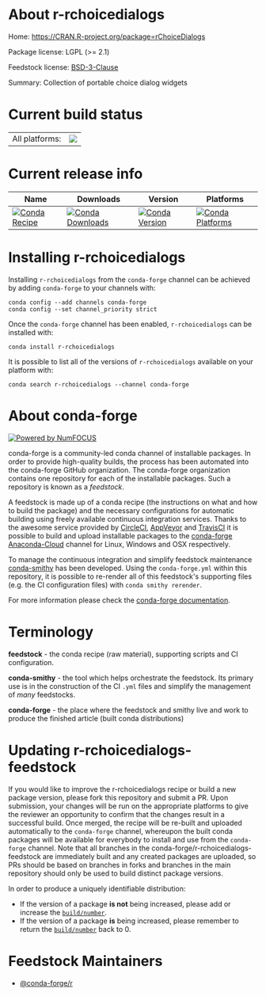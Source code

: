 About r-rchoicedialogs
======================

Home: https://CRAN.R-project.org/package=rChoiceDialogs

Package license: LGPL (>= 2.1)

Feedstock license: [BSD-3-Clause](https://github.com/conda-forge/r-rchoicedialogs-feedstock/blob/master/LICENSE.txt)

Summary: Collection of portable choice dialog widgets

Current build status
====================


<table><tr><td>All platforms:</td>
    <td>
      <a href="https://dev.azure.com/conda-forge/feedstock-builds/_build/latest?definitionId=6080&branchName=master">
        <img src="https://dev.azure.com/conda-forge/feedstock-builds/_apis/build/status/r-rchoicedialogs-feedstock?branchName=master">
      </a>
    </td>
  </tr>
</table>

Current release info
====================

| Name | Downloads | Version | Platforms |
| --- | --- | --- | --- |
| [![Conda Recipe](https://img.shields.io/badge/recipe-r--rchoicedialogs-green.svg)](https://anaconda.org/conda-forge/r-rchoicedialogs) | [![Conda Downloads](https://img.shields.io/conda/dn/conda-forge/r-rchoicedialogs.svg)](https://anaconda.org/conda-forge/r-rchoicedialogs) | [![Conda Version](https://img.shields.io/conda/vn/conda-forge/r-rchoicedialogs.svg)](https://anaconda.org/conda-forge/r-rchoicedialogs) | [![Conda Platforms](https://img.shields.io/conda/pn/conda-forge/r-rchoicedialogs.svg)](https://anaconda.org/conda-forge/r-rchoicedialogs) |

Installing r-rchoicedialogs
===========================

Installing `r-rchoicedialogs` from the `conda-forge` channel can be achieved by adding `conda-forge` to your channels with:

```
conda config --add channels conda-forge
conda config --set channel_priority strict
```

Once the `conda-forge` channel has been enabled, `r-rchoicedialogs` can be installed with:

```
conda install r-rchoicedialogs
```

It is possible to list all of the versions of `r-rchoicedialogs` available on your platform with:

```
conda search r-rchoicedialogs --channel conda-forge
```


About conda-forge
=================

[![Powered by NumFOCUS](https://img.shields.io/badge/powered%20by-NumFOCUS-orange.svg?style=flat&colorA=E1523D&colorB=007D8A)](http://numfocus.org)

conda-forge is a community-led conda channel of installable packages.
In order to provide high-quality builds, the process has been automated into the
conda-forge GitHub organization. The conda-forge organization contains one repository
for each of the installable packages. Such a repository is known as a *feedstock*.

A feedstock is made up of a conda recipe (the instructions on what and how to build
the package) and the necessary configurations for automatic building using freely
available continuous integration services. Thanks to the awesome service provided by
[CircleCI](https://circleci.com/), [AppVeyor](https://www.appveyor.com/)
and [TravisCI](https://travis-ci.com/) it is possible to build and upload installable
packages to the [conda-forge](https://anaconda.org/conda-forge)
[Anaconda-Cloud](https://anaconda.org/) channel for Linux, Windows and OSX respectively.

To manage the continuous integration and simplify feedstock maintenance
[conda-smithy](https://github.com/conda-forge/conda-smithy) has been developed.
Using the ``conda-forge.yml`` within this repository, it is possible to re-render all of
this feedstock's supporting files (e.g. the CI configuration files) with ``conda smithy rerender``.

For more information please check the [conda-forge documentation](https://conda-forge.org/docs/).

Terminology
===========

**feedstock** - the conda recipe (raw material), supporting scripts and CI configuration.

**conda-smithy** - the tool which helps orchestrate the feedstock.
                   Its primary use is in the construction of the CI ``.yml`` files
                   and simplify the management of *many* feedstocks.

**conda-forge** - the place where the feedstock and smithy live and work to
                  produce the finished article (built conda distributions)


Updating r-rchoicedialogs-feedstock
===================================

If you would like to improve the r-rchoicedialogs recipe or build a new
package version, please fork this repository and submit a PR. Upon submission,
your changes will be run on the appropriate platforms to give the reviewer an
opportunity to confirm that the changes result in a successful build. Once
merged, the recipe will be re-built and uploaded automatically to the
`conda-forge` channel, whereupon the built conda packages will be available for
everybody to install and use from the `conda-forge` channel.
Note that all branches in the conda-forge/r-rchoicedialogs-feedstock are
immediately built and any created packages are uploaded, so PRs should be based
on branches in forks and branches in the main repository should only be used to
build distinct package versions.

In order to produce a uniquely identifiable distribution:
 * If the version of a package **is not** being increased, please add or increase
   the [``build/number``](https://docs.conda.io/projects/conda-build/en/latest/resources/define-metadata.html#build-number-and-string).
 * If the version of a package **is** being increased, please remember to return
   the [``build/number``](https://docs.conda.io/projects/conda-build/en/latest/resources/define-metadata.html#build-number-and-string)
   back to 0.

Feedstock Maintainers
=====================

* [@conda-forge/r](https://github.com/conda-forge/r/)

